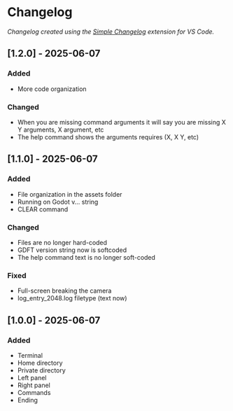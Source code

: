 # Changelog

*Changelog created using the [Simple Changelog](https://marketplace.visualstudio.com/items?itemName=tobiaswaelde.vscode-simple-changelog) extension for VS Code.*

## [1.2.0] - 2025-06-07
### Added
- More code organization

### Changed
- When you are missing command arguments it will say you are missing X Y arguments, X argument, etc
- The help command shows the arguments requires (X, X Y, etc)


## [1.1.0] - 2025-06-07
### Added
- File organization in the assets folder
- Running on Godot v... string
- CLEAR command

### Changed
- Files are no longer hard-coded
- GDFT version string now is softcoded
- The help command text is no longer soft-coded

### Fixed
- Full-screen breaking the camera
- log_entry_2048.log filetype (text now)


## [1.0.0] - 2025-06-07
### Added
- Terminal
- Home directory
- Private directory
- Left panel
- Right panel
- Commands
- Ending